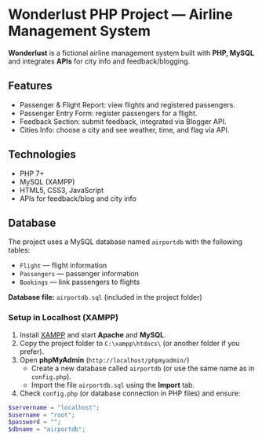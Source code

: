 # Wonderlust PHP Project — Airline Management System

**Wonderlust** is a fictional airline management system built with **PHP, MySQL** and integrates **APIs** for city info and feedback/blogging.

## Features
- Passenger & Flight Report: view flights and registered passengers.
- Passenger Entry Form: register passengers for a flight.
- Feedback Section: submit feedback, integrated via Blogger API.
- Cities Info: choose a city and see weather, time, and flag via API.

## Technologies
- PHP 7+  
- MySQL (XAMPP)  
- HTML5, CSS3, JavaScript  
- APIs for feedback/blog and city info

## Database
The project uses a MySQL database named `airportdb` with the following tables:
- `Flight` — flight information
- `Passengers` — passenger information
- `Bookings` — link passengers to flights

**Database file:** `airportdb.sql` (included in the project folder)

### Setup in Localhost (XAMPP)
1. Install [XAMPP](https://www.apachefriends.org/index.html) and start **Apache** and **MySQL**.  
2. Copy the project folder to `C:\xampp\htdocs\` (or another folder if you prefer).  
3. Open **phpMyAdmin** (`http://localhost/phpmyadmin/`)  
   - Create a new database called `airportdb` (or use the same name as in `config.php`).  
   - Import the file `airportdb.sql` using the **Import** tab.  
4. Check `config.php` (or database connection in PHP files) and ensure:
```php
$servername = "localhost";
$username = "root";
$password = "";
$dbname = "airportdb";
